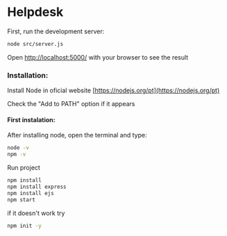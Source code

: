 # Helpdesk

First, run the development server:

```bash
node src/server.js
```

Open [http://localhost:5000/](http://localhost:5000/) with your browser to see the result

### Installation:

Install Node in oficial website [https://nodejs.org/pt](https://nodejs.org/pt)

Check the "Add to PATH" option if it appears

#### First instalation: 

After installing node, open the terminal and type:

```bash
node -v
npm -v
```

Run project

```bash
npm install
npm install express
npm install ejs
npm start
```

if it doesn't work try

```bash
npm init -y
```
